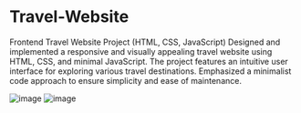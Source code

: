 # Travel-Website
Frontend Travel Website Project (HTML, CSS, JavaScript)  Designed and implemented a responsive and visually appealing travel website using HTML, CSS, and minimal JavaScript. The project features an intuitive user interface for exploring various travel destinations. Emphasized a minimalist code approach to ensure simplicity and ease of maintenance.

![image](https://github.com/iamsharathpawar/Travel-Website/assets/151428512/9d5c9741-5a1f-4bd2-867b-c51d172368c9)
![image](https://github.com/iamsharathpawar/Travel-Website/assets/151428512/186269f8-9004-4d05-bee1-1c83c9dd1318)
